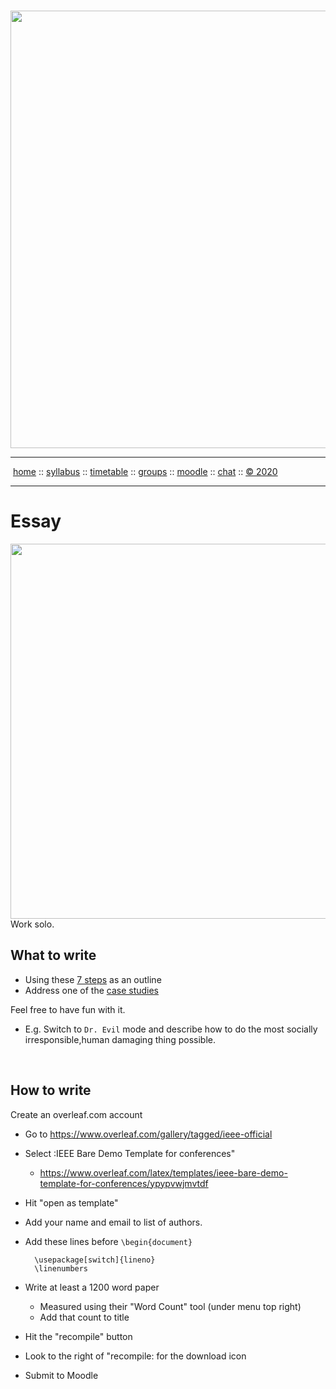 <a name=top><br>
<a href="http://tiny.cc/seng20"><img  width=700
  src="https://raw.githubusercontent.com/txt/se20/master/etc/img/teamBanner.png"></a>
<hr>
<p>
&nbsp;<a href="https://tiny.cc/seng20">home</a> ::
<a href="https://github.com/txt/se20/blob/master/docs/syllabus.md#top">syllabus</a> ::
<a href="https://github.com/txt/se20/blob/master/docs/syllabus.md#timetable">timetable</a> ::
<a href="https://drive.google.com/drive/folders/1ZFn6H8-4kx5uP34bpFgIFonkz9Tw3nYM?usp=sharing">groups</a> ::
<a href="https://moodle-courses2021.wolfware.ncsu.edu/course/view.php?id=3873">moodle</a> ::
<a href="http://seng20.slack.com">chat</a>  ::
<a href="https://github.com/txt/se20/blob/master/LICENSE.md#top">&copy; 2020</a>  
<br>
<hr>

# Essay

<img src="https://www.essayjack.com/hubfs/Practical%20ways%20to%20improve%20your%20essay%20writing-2.jpeg" align=right 
width=600>
Work solo.

## What to write
- Using these [7 steps](https://github.com/txt/se20/blob/master/etc/img/12steps.png) as an outline
- Address one of the [case studies](https://www.onlineethics.org/18876/Resources?resource-type=29_772&q=software%20engineering)

Feel free to have fun with it. 
- E.g. Switch to `Dr. Evil` mode and describe how to do the most socially irresponsible,human damaging
  thing possible.

<br clear=all>

## How to write

Create an overleaf.com account

- Go to https://www.overleaf.com/gallery/tagged/ieee-official
- Select :IEEE Bare Demo Template for conferences"
  -  https://www.overleaf.com/latex/templates/ieee-bare-demo-template-for-conferences/ypypvwjmvtdf
- Hit "open as template"
- Add your name and email to list of authors.
-  Add these lines before `\begin{document}`

         \usepackage[switch]{lineno}
         \linenumbers

- Write at least a 1200 word paper
  - Measured using their  "Word Count" tool (under menu top right)
  - Add that count to title
- Hit the "recompile" button
- Look to the right of "recompile: for the download icon
- Submit to Moodle
